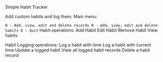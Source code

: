 ﻿Simple Habit Tracker

Add custom habits and log them.
Main menu:

`
H - Add, view, edit and delete records
R - Add, view, edit and delete habits
Q - Quit
`
Habit operations:
Add Habit
Edit Habit
Remove Habit
View habits

Habit Logging operations:
Log a habit with time
Log a habit with current time
Update a logged habit
View all logged habit records
Delete a habit record


